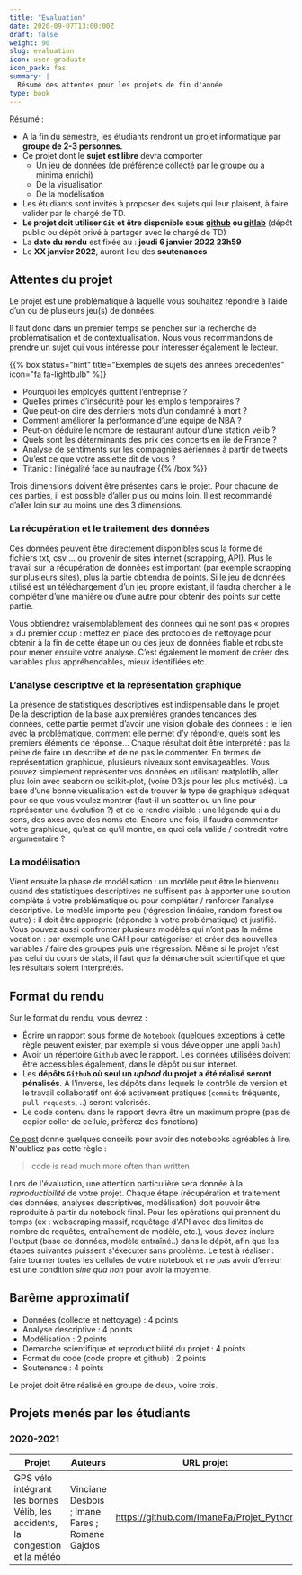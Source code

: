 ```yaml
---
title: "Evaluation"
date: 2020-09-07T13:00:00Z
draft: false
weight: 90
slug: evaluation
icon: user-graduate
icon_pack: fas
summary: |
  Résumé des attentes pour les projets de fin d'année
type: book
---
```


Résumé : 

* A la fin du semestre, les étudiants rendront un projet informatique par __groupe de 2-3 personnes.__
* Ce projet dont le __sujet est libre__ devra comporter
    - Un jeu de données (de préférence collecté par le groupe ou a minima enrichi)
    - De la visualisation
    - De la modélisation
* Les étudiants sont invités à proposer des sujets qui leur plaisent, à faire valider par le chargé de TD.
* __Le projet doit utiliser `Git` et être disponible sous
[github](https://github.com/) <a href="https://github.com" class="github"><i class="fab fa-github"></i></a> ou [gitlab](https://gitlab.com/)__ <a href="https://gitlab.com" class="gitlab"><i class="fab fa-gitlab"></i></a> (dépôt public ou dépôt privé à partager avec le chargé de TD)
* La __date du rendu__ est fixée au : **jeudi 6 janvier 2022 23h59**
* Le **XX janvier 2022**, auront lieu des __soutenances__
 

## Attentes du projet

Le projet est une problématique à laquelle vous souhaitez répondre à
l’aide d’un ou de plusieurs jeu(s) de données.

Il faut donc dans un premier temps se pencher sur la recherche de problématisation et de contextualisation. Nous vous recommandons de prendre un sujet qui vous intéresse pour intéresser également le lecteur.

{{% box status="hint" title="Exemples de sujets des années précédentes" icon="fa fa-lightbulb" %}}
* Pourquoi les employés quittent l’entreprise ?
* Quelles primes d’insécurité pour les emplois temporaires ?
* Que peut-on dire des derniers mots d’un condamné à mort ?
* Comment améliorer la performance d’une équipe de NBA ?
* Peut-on déduire le nombre de restaurant autour d’une station velib ?
* Quels sont les déterminants des prix des concerts en ile de France ?
* Analyse de sentiments sur les compagnies aériennes à partir de tweets
* Qu’est ce que votre assiette dit de vous ?
* Titanic : l’inégalité face au naufrage
{{% /box %}}

Trois dimensions doivent être présentes dans le projet.
Pour chacune de ces parties, il est possible d’aller plus ou moins loin. Il est recommandé d’aller loin sur au moins une des 3 dimensions.


### La récupération et le traitement des données

Ces données peuvent être directement disponibles sous la forme de fichiers txt, csv … ou provenir de sites internet (scrapping, API). Plus le travail sur la récupération de données est important (par exemple scrapping sur plusieurs sites), plus la partie obtiendra de points. Si le jeu de données utilisé est un téléchargement d’un jeu propre existant, il faudra chercher à le compléter d’une manière ou d’une autre pour obtenir des points sur cette partie.

Vous obtiendrez vraisemblablement des données qui ne sont pas « propres » du premier coup : mettez en place des protocoles de nettoyage pour obtenir à la fin de cette étape un ou des jeux de données fiable et robuste pour mener ensuite votre analyse. C’est également le moment de créer des variables plus appréhendables, mieux identifiées etc.

### L’analyse descriptive et la représentation graphique

La présence de statistiques descriptives est indispensable dans le projet. De la description de la base aux premières grandes tendances des données, cette partie permet d’avoir une vision globale des données : le lien avec la problématique, comment elle permet d’y répondre, quels sont les premiers éléments de réponse… Chaque résultat doit être interprété : pas la peine de faire un describe et de ne pas le commenter.
 En termes de représentation graphique, plusieurs niveaux sont envisageables. Vous pouvez simplement représenter vos données en utilisant matplotlib, aller plus loin avec seaborn ou scikit-plot, (voire D3.js pour les plus motivés). La base d’une bonne visualisation est de trouver le type de graphique adéquat pour ce que vous voulez montrer (faut-il un scatter ou un line pour représenter une évolution ?) et de le rendre visible : une légende qui a du sens, des axes avec des noms etc. Encore une fois, il faudra commenter votre graphique, qu’est ce qu’il montre, en quoi cela valide / contredit votre argumentaire ?

### La modélisation

 Vient ensuite la phase de modélisation : un modèle peut être le bienvenu quand des statistiques descriptives ne suffisent pas à apporter une solution complète à votre problématique ou pour compléter / renforcer l’analyse descriptive. Le modèle importe peu (régression linéaire, random forest ou autre) : il doit être approprié (répondre à votre problématique) et justifié.
Vous pouvez aussi confronter plusieurs modèles qui n’ont pas la même vocation : par exemple une CAH pour catégoriser et créer des nouvelles variables / faire des groupes puis une régression. 
Même si le projet n’est pas celui du cours de stats, il faut que la démarche soit scientifique et que les résultats soient interprétés.


## Format du rendu

 Sur le format du rendu, vous devrez :

* Écrire un rapport sous forme de `Notebook` (quelques exceptions à cette règle peuvent exister, par exemple si vous développer une appli `Dash`)
* Avoir un répertoire `Github` avec le rapport. Les données utilisées doivent être accessibles également, dans le dépôt ou sur internet.
* Les __dépôts `Github` où seul un *upload* du projet a été réalisé seront pénalisés__. A l'inverse, les dépôts dans lequels le contrôle de version et le travail collaboratif ont été activement pratiqués (`commits` fréquents, `pull requests`, ..) seront valorisés.
* Le code contenu dans le rapport devra être un maximum propre (pas de copier coller de cellule, préférez des fonctions)

[Ce post](https://towardsdatascience.com/8-guidelines-to-create-professional-data-science-notebooks-97572894b2e5) donne
quelques conseils pour avoir des notebooks agréables à lire. N'oubliez pas cette règle :

> code is read much more often than written

Lors de l'évaluation, une attention particulière sera donnée à la *reproductibilité* de votre projet.
Chaque étape (récupération et traitement des données, analyses descriptives, modélisation) doit pouvoir être reproduite à partir du notebook final. Pour les opérations qui prennent du temps (ex : webscraping massif, requêtage d'API avec des limites de nombre de requêtes, entraînement de modèle, etc.), vous devez inclure l'output (base de données, modèle entraîné..) dans le dépôt, afin que les étapes suivantes puissent s'éxecuter sans problème.
Le test à réaliser : faire tourner toutes les cellules de votre notebook et ne pas avoir d’erreur est une condition _sine qua non_ pour avoir la moyenne.


## Barême approximatif

* Données (collecte et nettoyage) : 4 points
* Analyse descriptive : 4 points
* Modélisation : 2 points
* Démarche scientifique et reproductibilité du projet : 4 points
* Format du code (code propre et github) : 2 points
* Soutenance : 4 points

Le projet doit être réalisé en groupe de deux, voire trois. 


## Projets menés par les étudiants

### 2020-2021

| Projet | Auteurs | URL projet <a href="https://github.com" class="github"><i class="fab fa-github"></i></a> | Tags |
|--------|---------|------------|------|
| GPS vélo intégrant les bornes Vélib, les accidents, la congestion et la météo | Vinciane Desbois ; Imane Fares ; Romane Gajdos | https://github.com/ImaneFa/Projet_Python | Vélib ; Pistes cyclables ; Accidents ; Folium|

<!---
-----Suivre ce modèle------
| Prédiction du prix des carottes | Bugs Bunny ; Daffy Duck | https://github.com/TheAlgorithms/Python | Prédiction ; Machine Learning ; Alimentation |
----->

